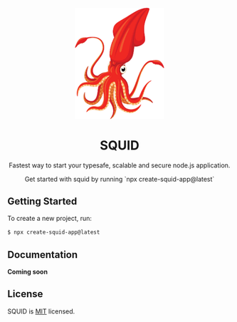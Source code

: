 <p align="center">
<img src="https://raw.githubusercontent.com/crabstudio/squid/main/docs/images/squid.png" width="200" alt="SQUID">
  <h1 align="center" >SQUID </h1>
</p>
<p align="center">
  Fastest way to start your typesafe, scalable and secure node.js application.
</p>
<p align="center">
  Get started with squid by running `npx create-squid-app@latest` 

## Getting Started

To create a new project, run:

```bash
$ npx create-squid-app@latest
```

## Documentation

**Coming soon**

## License

SQUID is [MIT](LICENSE) licensed.
